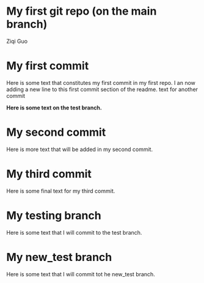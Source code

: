 My first git repo (on the main branch)
================
Ziqi Guo

# My first commit

Here is some text that constitutes my first commit in my first repo. I
an now adding a new line to this first commit section of the readme.
text for another commit

**Here is some text on the test branch.**

# My second commit

Here is more text that will be added in my second commit.

# My third commit

Here is some final text for my third commit.

# My testing branch

Here is some text that I will commit to the test branch.

# My new_test branch

Here is some text that I will commit tot he new_test branch.
